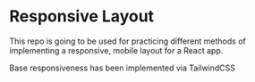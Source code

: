 # Responsive Layout

This repo is going to be used for practicing different methods of implementing a responsive, mobile layout for a React app.

Base responsiveness has been implemented via TailwindCSS